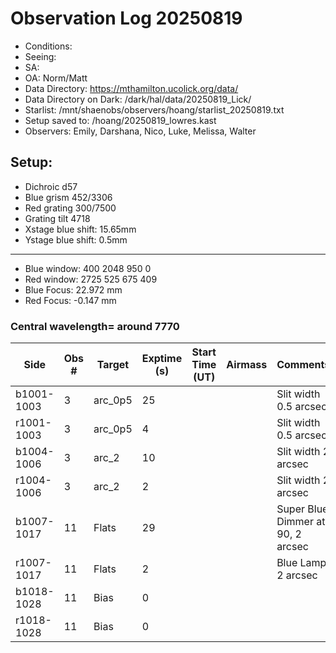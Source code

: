 # Observation Log 20250819

* Conditions: 
* Seeing:
* SA: 
* OA: Norm/Matt
* Data Directory: https://mthamilton.ucolick.org/data/
* Data Directory on Dark: /dark/hal/data/20250819_Lick/
* Starlist: /mnt/shaenobs/observers/hoang/starlist_20250819.txt
* Setup saved to: /hoang/20250819_lowres.kast
* Observers: Emily, Darshana, Nico, Luke, Melissa, Walter

## Setup: 

* Dichroic d57
* Blue grism 452/3306
* Red grating 300/7500
* Grating tilt 4718
* Xstage blue shift: 15.65mm
* Ystage blue shift: 0.5mm
----------------------------
* Blue window: 400 2048 950 0
* Red window: 2725 525 675 409
* Blue Focus: 22.972 mm
* Red Focus: -0.147 mm

### Central wavelength= around 7770


| Side | Obs #     | Target    | Exptime (s) | Start Time (UT) | Airmass | Comments                                                   |
|------|-----------|-----------|-------------|-----------------|---------|------------------------------------------------------------|
|b1001-1003|3|arc_0p5 |25| ||Slit width 0.5 arcsec |
|r1001-1003|3|arc_0p5     |4| ||Slit width 0.5 arcsec |
|b1004-1006|3|arc_2 |10| ||Slit width 2 arcsec |
|r1004-1006|3|arc_2     |2| ||Slit width 2 arcsec |
|b1007-1017|11|Flats           |29| ||Super Blue Dimmer at 90, 2 arcsec|
|r1007-1017|11|Flats           |2| ||Blue Lamp 2 arcsec|
|b1018-1028|11|Bias            |0| |||
|r1018-1028|11|Bias            |0| |||
